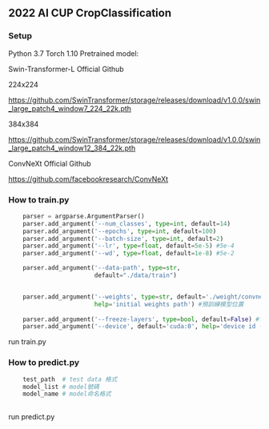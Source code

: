 ## 2022 AI CUP CropClassification

### Setup

Python 3.7
Torch  1.10
Pretrained model:

Swin-Transformer-L Official Github

224x224

https://github.com/SwinTransformer/storage/releases/download/v1.0.0/swin_large_patch4_window7_224_22k.pth

384x384

https://github.com/SwinTransformer/storage/releases/download/v1.0.0/swin_large_patch4_window12_384_22k.pth

ConvNeXt Official Github

https://github.com/facebookresearch/ConvNeXt

### How to train.py

```python
    parser = argparse.ArgumentParser()
    parser.add_argument('--num_classes', type=int, default=14)
    parser.add_argument('--epochs', type=int, default=100)
    parser.add_argument('--batch-size', type=int, default=2)
    parser.add_argument('--lr', type=float, default=5e-5) #5e-4
    parser.add_argument('--wd', type=float, default=1e-8) #5e-2

    parser.add_argument('--data-path', type=str,
                        default="./data/train")


    parser.add_argument('--weights', type=str, default='./weight/convnext_xlarge_22k_224.pth',
                        help='initial weights path') #預訓練模型位置
    
    parser.add_argument('--freeze-layers', type=bool, default=False) #freeze = True -> 只訓練head
    parser.add_argument('--device', default='cuda:0', help='device id (i.e. 0 or 0,1 or cpu)')
```
run train.py

### How to predict.py

```python
	test_path  # test data 格式
	model_list # model號碼
	model_name # model命名格式
	
```
run predict.py 
